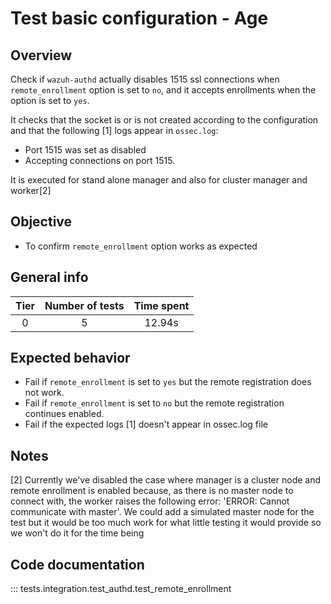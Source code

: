 # Test basic configuration - Age
## Overview

Check if `wazuh-authd` actually disables 1515 ssl connections when `remote_enrollment` option is set to `no`,
and it accepts enrollments when the option is set to `yes`.

It checks that the socket is or is not created according to the configuration and that the following [1] logs appear in `ossec.log`:
- Port 1515 was set as disabled
- Accepting connections on port 1515.

It is executed for stand alone manager and also for cluster manager and worker[2]

## Objective

- To confirm `remote_enrollment` option works as expected

## General info

|Tier | Number of tests | Time spent |
|:--:|:--:|:--:|
| 0 | 5 | 12.94s |

## Expected behavior

- Fail if `remote_enrollment` is set to `yes` but the remote registration does not work.
- Fail if `remote_enrollment` is set to `no` but the remote registration continues enabled.
- Fail if the expected logs [1] doesn't appear in ossec.log file

## Notes

[2] Currently we've disabled the case where manager is a cluster node and remote enrollment is enabled because, as there is 
no master node to connect with, the worker raises the following error: 'ERROR: Cannot communicate with master'. We could 
add a simulated master node for the test but it would be too much work for what little testing it would provide so 
we won't do it for the time being

## Code documentation


::: tests.integration.test_authd.test_remote_enrollment
